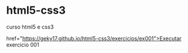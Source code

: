 # html5-css3
 curso html5 e css3

<a> href="https://geky17.github.io/html5-css3/exercicios/ex001">Executar exercicio 001</a>